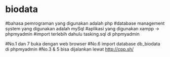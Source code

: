 # biodata
#bahasa pemrograman yang digunakan adalah php 
#database management system yang digunakan adalah mySql 
#aplikasi yang digunakan xampp -> phpmyadmin 
#import terlebih dahulu tasking.sql di phpmyadmin

#No.1 dan 7 buka dengan web browser
#No.6 import database db_biodata di phpmyadmin
#No.3 & 5 bisa dijalankan lewat http://cpp.sh/
